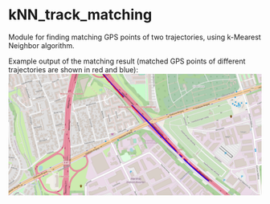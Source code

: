 # kNN_track_matching
Module for finding matching GPS points of two trajectories, using k-Mearest Neighbor algorithm.  

Example output of the matching result (matched GPS points of different trajectories are shown in red and blue):
![Example output with matched trajectories](example.png)
